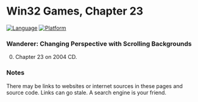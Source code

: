 # Win32 Games, Chapter 23
[![Language](https://img.shields.io/badge/Language%20-C++-blue.svg)](https://github.com/GeorgePimpleton/Win32-games/)
[![Platform](https://img.shields.io/badge/Platform%20-Win32-blue.svg)](https://github.com/GeorgePimpleton/Win32-games/)

### Wanderer: Changing Perspective with Scrolling Backgrounds
0. Chapter 23 on 2004 CD.

### Notes
There may be links to websites or internet sources in these pages and source code. Links can go stale. A search engine is your friend.
